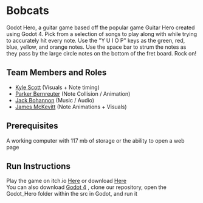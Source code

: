 # Bobcats

Godot Hero, a guitar game based off the popular game Guitar Hero created using Godot 4. Pick from a selection of songs to play along with while trying to accurately hit every note. 
Use the "Y U I O P" keys as the green, red, blue, yellow, and orange notes. Use the space bar to strum the notes as they pass by the large circle notes on the bottom 
of the fret board. Rock on!

## Team Members and Roles

* [Kyle Scott](https://github.com/kyle512/CIS350-HW2-Scott.git) (Visuals + Note timing)
* [Parker Bernreuter](https://github.com/pbernreuter/CIS350-HW2-Bernreuter.git) (Note Collision / Animation)
* [Jack Bohannon](https://github.com/jackbohan12/CIS350-HW2-Bohannon) (Music / Audio)
* [James McKevitt](https://github.com/jemckevitt/CIS350-HW2-McKevitt) (Note Animations + Visuals)

## Prerequisites

A working computer with 117 mb of storage or the ability to open a web page

## Run Instructions

Play the game on itch.io [Here](https://kyle512.itch.io/godot-hero) or download [Here](https://kyle512.itch.io/godot-hero-exe) <br>
You can also download [Godot 4](https://godotengine.org/) , clone our repository, open the Godot_Hero folder within the src in Godot, and run it
